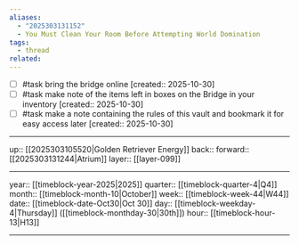 ```yaml
---
aliases:
  - "2025303131152"
  - You Must Clean Your Room Before Attempting World Domination
tags:
  - thread
related:
---
```


- [ ] #task bring the bridge online  [created:: 2025-10-30]
- [ ] #task make note of the items left in boxes on the Bridge in your inventory  [created:: 2025-10-30]
- [ ] #task make a note containing the rules of this vault and bookmark it for easy access later  [created:: 2025-10-30]

***

up:: [[2025303105520|Golden Retriever Energy]]
back:: 
forward:: [[2025303131244|Atrium]]
layer:: [[layer-099]]

***

year:: [[timeblock-year-2025|2025]]
quarter:: [[timeblock-quarter-4|Q4]]
month:: [[timeblock-month-10|October]]
week:: [[timeblock-week-44|W44]]
date:: [[timeblock-date-Oct30|Oct 30]]
day:: [[timeblock-weekday-4|Thursday]] ([[timeblock-monthday-30|30th]])
hour:: [[timeblock-hour-13|H13]]

***
